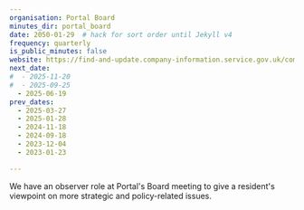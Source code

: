 ```yaml
---
organisation: Portal Board
minutes_dir: portal_board
date: 2050-01-29  # hack for sort order until Jekyll v4
frequency: quarterly
is_public_minutes: false
website: https://find-and-update.company-information.service.gov.uk/company/10638887/officers
next_date:  
#  - 2025-11-20  
#  - 2025-09-25  
  - 2025-06-19
prev_dates:
  - 2025-03-27
  - 2025-01-28
  - 2024-11-18
  - 2024-09-18
  - 2023-12-04
  - 2023-01-23

---
```

We have an observer role at Portal's Board meeting to give a resident's viewpoint on more strategic and policy-related issues.
